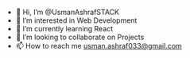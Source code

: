 - 👋 Hi, I’m @UsmanAshrafSTACK
- 👀 I’m interested in Web Development
- 🌱 I’m currently learning React
- 💞️ I’m looking to collaborate on Projects
- 📫 How to reach me usman.ashraf033@gmail.com


